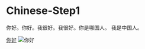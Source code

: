 # Chinese-Step1
你好。你好。我很好。我很好。你是哪国人。 我是中国人。
 
[你好](https://youtu.be/0fm11XFw8uY) 
![你好](https://i.ytimg.com/vi/7mkC29XFyVo/maxresdefault.jpg)
